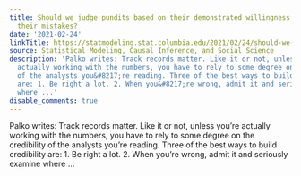 ```yaml
---
title: Should we judge pundits based on their demonstrated willingness to learn from
  their mistakes?
date: '2021-02-24'
linkTitle: https://statmodeling.stat.columbia.edu/2021/02/24/should-we-judge-pundits-based-on-their-demonstrated-willingness-to-learn-from-their-mistakes/
source: Statistical Modeling, Causal Inference, and Social Science
description: 'Palko writes: Track records matter. Like it or not, unless you&#8217;re
  actually working with the numbers, you have to rely to some degree on the credibility
  of the analysts you&#8217;re reading. Three of the best ways to build credibility
  are: 1. Be right a lot. 2. When you&#8217;re wrong, admit it and seriously examine
  where ...'
disable_comments: true
---
```

Palko writes: Track records matter. Like it or not, unless you&#8217;re actually working with the numbers, you have to rely to some degree on the credibility of the analysts you&#8217;re reading. Three of the best ways to build credibility are: 1. Be right a lot. 2. When you&#8217;re wrong, admit it and seriously examine where ...
